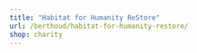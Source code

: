 ```yaml
---
title: "Habitat for Humanity ReStore"
url: /berthoud/habitat-for-humanity-restore/
shop: charity
---
```

